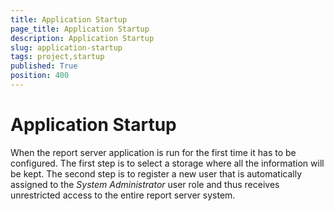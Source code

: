 ```yaml
---
title: Application Startup
page_title: Application Startup
description: Application Startup
slug: application-startup
tags: project,startup
published: True
position: 400
---
```


# Application Startup



When the report server application is run for the first time it has to be configured. The first step is to select a storage where all the information will be kept. The second step is to register a new user that is automatically assigned to the *System Administrator* user role and thus receives unrestricted access to the entire report server system.
